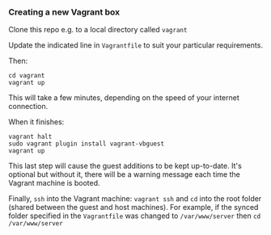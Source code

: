 ### Creating a new Vagrant box

Clone this repo e.g. to a local directory called `vagrant`

Update the indicated line in `Vagrantfile` to suit your particular requirements.

Then: 

`cd vagrant`  
`vagrant up`  

This will take a few minutes, depending on the speed of your internet connection. 

When it finishes:

`vagrant halt`  
`sudo vagrant plugin install vagrant-vbguest`  
`vagrant up`  

This last step will cause the guest additions to be kept up-to-date. It's optional but without it, there will be a warning message each time the Vagrant machine is booted.

Finally, `ssh` into the Vagrant machine: `vagrant ssh` and `cd` into the root folder (shared between the guest and host machines). For example, if the synced folder specified in the `Vagrantfile` was changed to `/var/www/server` then `cd /var/www/server`

